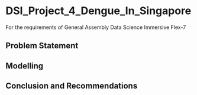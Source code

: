 # DSI_Project_4_Dengue_In_Singapore
For the requirements of General Assembly Data Science Immersive Flex-7


## Problem Statement


## Modelling

## Conclusion and Recommendations

